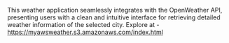This weather application seamlessly integrates with the OpenWeather API, presenting users with a clean and intuitive interface for retrieving detailed weather information of the selected city.
Explore at - https://myawsweather.s3.amazonaws.com/index.html
